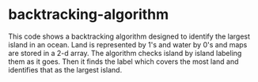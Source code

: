# backtracking-algorithm
This code shows a backtracking algorithm designed to identify the largest island in an ocean. Land is represented by 1's and water by 0's and maps are stored in a 2-d array.
The algorithm checks island by island labeling them as it goes. Then it finds the label which covers the most land and identifies that as the largest island.
